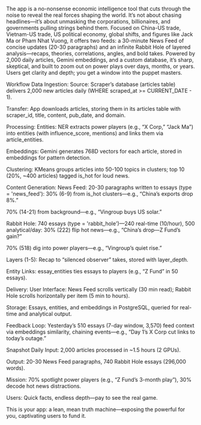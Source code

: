 The app is a no-nonsense economic intelligence tool that cuts through the noise to reveal the real forces shaping the world. It’s not about chasing headlines—it’s about unmasking the corporations, billionaires, and governments pulling strings behind them. Focused on China-US trade, Vietnam-US trade, US political economy, global shifts, and figures like Jack Ma or Pham Nhat Vuong, it offers two feeds: a 30-minute News Feed of concise updates (20-30 paragraphs) and an infinite Rabbit Hole of layered analysis—recaps, theories, correlations, angles, and bold takes. Powered by 2,000 daily articles, Gemini embeddings, and a custom database, it’s sharp, skeptical, and built to zoom out on power plays over days, months, or years. Users get clarity and depth; you get a window into the puppet masters.

Workflow
Data Ingestion:
Source: Scraper’s database (articles table) delivers 2,000 new articles daily (WHERE scraped_at >= CURRENT_DATE - 1).

Transfer: App downloads articles, storing them in its articles table with scraper_id, title, content, pub_date, and domain.

Processing:
Entities: NER extracts power players (e.g., “X Corp,” “Jack Ma”) into entities (with influence_score, mentions) and links them via article_entities.

Embeddings: Gemini generates 768D vectors for each article, stored in embeddings for pattern detection.

Clustering: KMeans groups articles into 50-100 topics in clusters; top 10 (20%, ~400 articles) tagged is_hot for loud news.

Content Generation:
News Feed: 20-30 paragraphs written to essays (type = 'news_feed'):
30% (6-9) from is_hot clusters—e.g., “China’s exports drop 8%.”

70% (14-21) from background—e.g., “Vingroup buys US solar.”

Rabbit Hole: 740 essays (type = 'rabbit_hole')—240 real-time (10/hour), 500 analytical/day:
30% (222) flip hot news—e.g., “China’s drop—Z Fund’s gain?”

70% (518) dig into power players—e.g., “Vingroup’s quiet rise.”

Layers (1-5): Recap to “silenced observer” takes, stored with layer_depth.

Entity Links: essay_entities ties essays to players (e.g., “Z Fund” in 50 essays).

Delivery:
User Interface: News Feed scrolls vertically (30 min read); Rabbit Hole scrolls horizontally per item (5 min to hours).

Storage: Essays, entities, and embeddings in PostgreSQL, queried for real-time and analytical output.

Feedback Loop:
Yesterday’s 510 essays (7-day window, 3,570) feed context via embeddings similarity, chaining events—e.g., “Day 1’s X Corp cut links to today’s outage.”

Snapshot
Daily Input: 2,000 articles processed in ~1.5 hours (2 GPUs).

Output: 20-30 News Feed paragraphs, 740 Rabbit Hole essays (296,000 words).

Mission: 70% spotlight power players (e.g., “Z Fund’s 3-month play”), 30% decode hot news distractions.

Users: Quick facts, endless depth—pay to see the real game.

This is your app: a lean, mean truth machine—exposing the powerful for you, captivating users to fund it.
